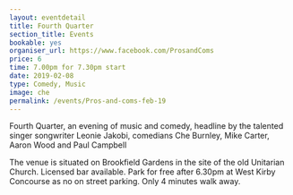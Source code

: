 ```yaml
---
layout: eventdetail
title: Fourth Quarter
section_title: Events
bookable: yes
organiser_url: https://www.facebook.com/ProsandComs
price: 6
time: 7.00pm for 7.30pm start
date: 2019-02-08
type: Comedy, Music
image: che
permalink: /events/Pros-and-coms-feb-19
---
```


Fourth Quarter, an evening of music and comedy, headline by the talented singer songwriter Leonie Jakobi, comedians Che Burnley, Mike Carter, Aaron Wood and Paul Campbell  

The venue is situated on Brookfield Gardens in the site of the old Unitarian Church. Licensed bar available. Park for free after 6.30pm at West Kirby Concourse as no on street parking. Only 4 minutes walk away.
